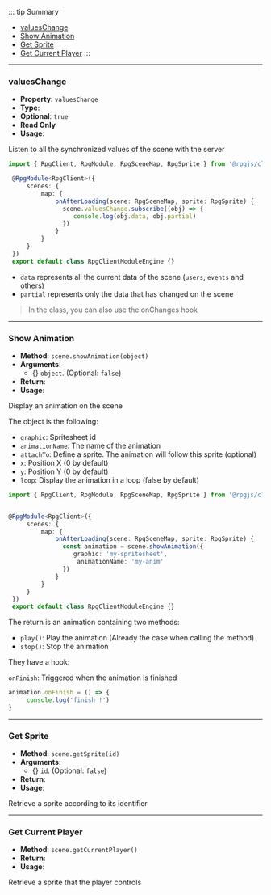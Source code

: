 ::: tip Summary
- [valuesChange](#valueschange)
- [Show Animation](#show-animation)
- [Get Sprite](#get-sprite)
- [Get Current Player](#get-current-player)
:::
---
### valuesChange
- **Property**: `valuesChange`
- **Type**: <Type type=' <a href="https://rxjs.dev/guide/observable.html">Observable</a>&lt;{ data: object, partial: object }&gt;' />
- **Optional**: `true`
- **Read Only** 
- **Usage**:


Listen to all the synchronized values of the scene with the server

```ts 
import { RpgClient, RpgModule, RpgSceneMap, RpgSprite } from '@rpgjs/client'

 @RpgModule<RpgClient>({ 
     scenes: {
         map: {
             onAfterLoading(scene: RpgSceneMap, sprite: RpgSprite) {
               scene.valuesChange.subscribe((obj) => {
                  console.log(obj.data, obj.partial)
               })
             }
         }
     }
 })
 export default class RpgClientModuleEngine {}
```

- `data` represents all the current data of the scene (`users`, `events` and others)
- `partial` represents only the data that has changed on the scene

> In the class, you can also use the onChanges hook



---
### Show Animation
- **Method**: `scene.showAnimation(object)`
- **Arguments**:
    - {<Type type='object' />} `object`.  (Optional: `false`)
- **Return**: <Type type='Animation' />   
- **Usage**:


Display an animation on the scene

The object is the following:
* `graphic`: Spritesheet id
* `animationName`: The name of the animation
* `attachTo`: Define a sprite. The animation will follow this sprite (optional)
* `x`: Position X (0 by default)
* `y`: Position Y (0 by default)
* `loop`: Display the animation in a loop (false by default)

```ts 
import { RpgClient, RpgModule, RpgSceneMap, RpgSprite } from '@rpgjs/client'


@RpgModule<RpgClient>({ 
     scenes: {
         map: {
             onAfterLoading(scene: RpgSceneMap, sprite: RpgSprite) {
               const animation = scene.showAnimation({
                  graphic: 'my-spritesheet',
                   animationName: 'my-anim'
               })
             }
         }
     }
 })
 export default class RpgClientModuleEngine {}
```

The return is an animation containing two methods:
* `play()`: Play the animation (Already the case when calling the method)
* `stop()`: Stop the animation

They have a hook:

`onFinish`: Triggered when the animation is finished 

```ts
animation.onFinish = () => {
     console.log('finish !')
}
```


---
### Get Sprite
- **Method**: `scene.getSprite(id)`
- **Arguments**:
    - {<Type type='string' />} `id`.  (Optional: `false`)
- **Return**: <Type type=' <a href="/classes/sprite.html">RpgSprite</a> | undefined' />   
- **Usage**:


Retrieve a sprite according to its identifier


---
### Get Current Player
- **Method**: `scene.getCurrentPlayer()`
- **Return**: <Type type=' <a href="/classes/sprite.html">RpgSprite</a> | undefined' />   
- **Usage**:


Retrieve a sprite that the player controls

